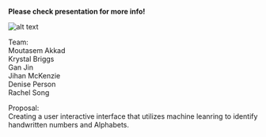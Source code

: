 
**Please check presentation for more info!**




![alt text](https://miro.medium.com/max/3288/1*uAeANQIOQPqWZnnuH-VEyw.jpeg)


Team:  
Moutasem Akkad  
Krystal Briggs  
Gan Jin  
Jihan McKenzie  
Denise Person  
Rachel Song  

Proposal:  
Creating a user interactive interface that utilizes machine leanring to identify handwritten numbers and Alphabets.  




